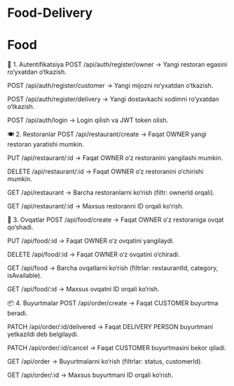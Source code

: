 ﻿# Food-Delivery
# Food
🔐 1. Autentifikatsiya
POST /api/auth/register/owner
→ Yangi restoran egasini ro‘yxatdan o‘tkazish.

POST /api/auth/register/customer
→ Yangi mijozni ro‘yxatdan o‘tkazish.

POST /api/auth/register/delivery
→ Yangi dostavkachi xodimni ro‘yxatdan o‘tkazish.

POST /api/auth/login
→ Login qilish va JWT token olish.

🍽 2. Restoranlar
POST /api/restaurant/create
→ Faqat OWNER yangi restoran yaratishi mumkin.

PUT /api/restaurant/:id
→ Faqat OWNER o‘z restoranini yangilashi mumkin.

DELETE /api/restaurant/:id
→ Faqat OWNER o‘z restoranini o‘chirishi mumkin.

GET /api/restaurant
→ Barcha restoranlarni ko‘rish (filtr: ownerId orqali).

GET /api/restaurant/:id
→ Maxsus restoranni ID orqali ko‘rish.

🍔 3. Ovqatlar
POST /api/food/create
→ Faqat OWNER o‘z restoraniga ovqat qo‘shadi.

PUT /api/food/:id
→ Faqat OWNER o‘z ovqatini yangilaydi.

DELETE /api/food/:id
→ Faqat OWNER o‘z ovqatini o‘chiradi.

GET /api/food
→ Barcha ovqatlarni ko‘rish (filtrlar: restaurantId, category, isAvailable).

GET /api/food/:id
→ Maxsus ovqatni ID orqali ko‘rish.

📦 4. Buyurtmalar
POST /api/order/create
→ Faqat CUSTOMER buyurtma beradi.

PATCH /api/order/:id/delivered
→ Faqat DELIVERY PERSON buyurtmani yetkazildi deb belgilaydi.

PATCH /api/order/:id/cancel
→ Faqat CUSTOMER buyurtmasini bekor qiladi.

GET /api/order
→ Buyurtmalarni ko‘rish (filtrlar: status, customerId).

GET /api/order/:id
→ Maxsus buyurtmani ID orqali ko‘rish.
